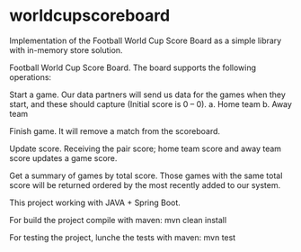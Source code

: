 # worldcupscoreboard

Implementation of the Football World Cup Score Board as a simple library with in-memory store solution.

Football World Cup Score Board. The board supports the following operations:

Start a game. Our data partners will send us data for the games when they start, and these should capture (Initial score is 0 – 0).
a. Home team
b. Away team

Finish game. It will remove a match from the scoreboard.

Update score. Receiving the pair score; home team score and away team score updates a game score.

Get a summary of games by total score. Those games with the same total score will be returned ordered by the most recently added to our system.

This project working with JAVA + Spring Boot.

For build the project compile with maven:
mvn clean install

For testing the project, lunche the tests with maven:
mvn test
